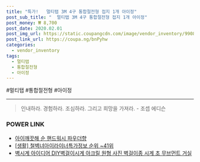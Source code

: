 ```yaml
--- 
title: "특가!   멀티탭 3M 4구 통합절전형 접지 1개 아이정" 
post_sub_title: "  멀티탭 3M 4구 통합절전형 접지 1개 아이정" 
post_money: ₩ 8,700 
post_date: 2020.02.01 
post_img_url: https://static.coupangcdn.com/image/vendor_inventory/9908/ff290b54b2678f6ad007fb869ed493b32a8206319885bccd2595225f5e29.jpg 
post_link_url: https://coupa.ng/bnPyhw 
categories: 
  - vendor_inventory 
tags: 
  - 멀티탭 
  - 통합절전형 
  - 아이정 
--- 
```

  #멀티탭 #통합절전형 #아이정 
<hr> 

> 인내하라. 경험하라. 조심하라. 그리고 희망을 가져라. - 조셉 에디슨 


### POWER LINK

* <a href="https://blog.naver.com/an0733/221785439265" target="_blank">아이깨끗해 순 핸드워시 파우더향</a>
* <a href="https://blog.naver.com/sakai111/221771999184" target="_blank"> [생활] 철벽녀아이라이너특가정보 순위 ~41위</a>
* <a href="https://blog.naver.com/fasyy4321/221790743131" target="_blank">벽시계 아이디어 DIY벽걸이시계 아크릴 원형 사진 벽걸이종 시계 초 무브먼트 거실</a>
